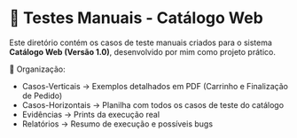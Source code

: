 # 🛒 Testes Manuais - Catálogo Web

Este diretório contém os casos de teste manuais criados para o sistema **Catálogo Web (Versão 1.0)**, desenvolvido por mim como projeto prático.

📌 Organização:

- Casos-Verticais → Exemplos detalhados em PDF (Carrinho e Finalização de Pedido)
- Casos-Horizontais → Planilha com todos os casos de teste do catálogo
- Evidências → Prints da execução real
- Relatórios → Resumo de execução e possíveis bugs

